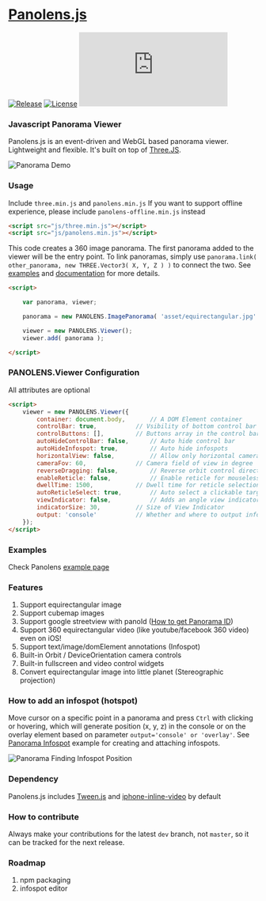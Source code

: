# [Panolens.js](http://pchen66.github.io/Panolens)

[![Release][release-badge]][release-badge-url]
[![License][license-badge]][license-badge-url]
![GzipSize][gzip-size-badge]

### Javascript Panorama Viewer

Panolens.js is an event-driven and WebGL based panorama viewer. Lightweight and flexible. It's built on top of [Three.JS](https://github.com/mrdoob/three.js).

![Panorama Demo](https://github.com/pchen66/pchen66.github.io/blob/master/Panolens/images/panolens.gif?raw=true)

### Usage

Include `three.min.js` and `panolens.min.js`
If you want to support offline experience, please include `panolens-offline.min.js` instead

```html
<script src="js/three.min.js"></script>
<script src="js/panolens.min.js"></script>
```
This code creates a 360 image panorama. The first panorama added to the viewer will be the entry point. To link panoramas, simply use `panorama.link( other_panorama, new THREE.Vector3( X, Y, Z ) )` to connect the two. See [examples](http://pchen66.github.io/Panolens/) and [documentation](http://pchen66.github.io/Panolens/docs/index.html) for more details.

```html
<script>

	var panorama, viewer;

	panorama = new PANOLENS.ImagePanorama( 'asset/equirectangular.jpg' );

	viewer = new PANOLENS.Viewer();
	viewer.add( panorama );

</script>
```

### PANOLENS.Viewer Configuration
All attributes are optional
```html
<script>
	viewer = new PANOLENS.Viewer({
		container: document.body,		// A DOM Element container
		controlBar: true, 			// Vsibility of bottom control bar
		controlButtons: [],			// Buttons array in the control bar. Default to ['fullscreen', 'setting', 'video']
		autoHideControlBar: false,		// Auto hide control bar
		autoHideInfospot: true,			// Auto hide infospots
		horizontalView: false,			// Allow only horizontal camera control
		cameraFov: 60,				// Camera field of view in degree
		reverseDragging: false,			// Reverse orbit control direction
		enableReticle: false,			// Enable reticle for mouseless interaction
		dwellTime: 1500,			// Dwell time for reticle selection in millisecond
		autoReticleSelect: true,		// Auto select a clickable target after dwellTime
		viewIndicator: false,			// Adds an angle view indicator in upper left corner
		indicatorSize: 30,			// Size of View Indicator
		output: 'console'			// Whether and where to output infospot position. Could be 'console' or 'overlay'
	});
</script>
```

### Examples

Check Panolens [example page](http://pchen66.github.io/Panolens/#Example)

### Features

1.	Support equirectangular image
2.	Support cubemap images
3.	Support google streetview with panoId ([How to get Panorama ID](http://stackoverflow.com/questions/29916149/google-maps-streetview-how-to-get-panorama-id))
4.	Support 360 equirectangular video (like youtube/facebook 360 video) even on iOS!
5.	Support text/image/domElement annotations (Infospot)
6.	Built-in Orbit / DeviceOrientation camera controls
7.	Built-in fullscreen and video control widgets
8.	Convert equirectangular image into little planet (Stereographic projection)

### How to add an infospot (hotspot)

Move cursor on a specific point in a panorama and press `Ctrl` with clicking or hovering, which will generate position (x, y, z) in the console or on the overlay element based on parameter `output='console' or 'overlay'`. See [Panorama Infospot](http://pchen66.github.io/Panolens/examples/panorama_infospot.html) example for creating and attaching infospots.

![Panorama Finding Infospot Position](https://github.com/pchen66/pchen66.github.io/blob/master/Panolens/images/panolens_add_infospot_480p.gif?raw=true)

### Dependency

Panolens.js includes [Tween.js](https://github.com/tweenjs/tween.js/) and [iphone-inline-video](https://github.com/bfred-it/iphone-inline-video) by default

### How to contribute

Always make your contributions for the latest `dev` branch, not `master`, so it can be tracked for the next release. 

### Roadmap
1.	npm packaging
2.	infospot editor

[release-badge]: https://img.shields.io/github/release/pchen66/panolens.js.svg
[release-badge-url]:https://github.com/pchen66/panolens.js/releases
[license-badge]: https://img.shields.io/github/license/pchen66/panolens.js.svg
[license-badge-url]: ./LICENSE
[gzip-size-badge]: http://img.badgesize.io/https://raw.githubusercontent.com/pchen66/panolens.js/master/build/panolens.min.js?compression=gzip&label=gzip%20size